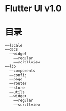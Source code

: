 # Flutter UI v1.0

# 目录
```
——locale
——docs
  ——widget
    ——regular
    ——scrollview
——lib
  ——components
  ——config
  ——page
  ——router
  ——store
  ——utils
  ——widget
    ——regular
    ——scrollview
```
